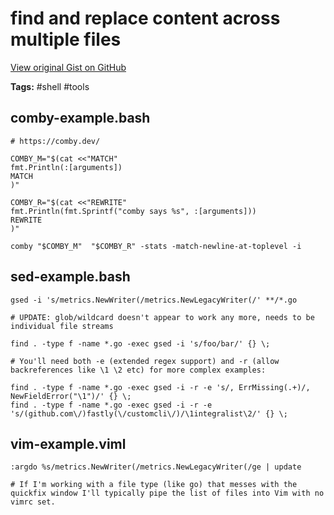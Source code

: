 # find and replace content across multiple files 

[View original Gist on GitHub](https://gist.github.com/Integralist/354e1267bef43961dd678679f5823669)

**Tags:** #shell #tools

## comby-example.bash

```shell
# https://comby.dev/

COMBY_M="$(cat <<"MATCH"
fmt.Println(:[arguments])
MATCH
)"

COMBY_R="$(cat <<"REWRITE"
fmt.Println(fmt.Sprintf("comby says %s", :[arguments]))
REWRITE
)"

comby "$COMBY_M"  "$COMBY_R" -stats -match-newline-at-toplevel -i
```

## sed-example.bash

```shell
gsed -i 's/metrics.NewWriter(/metrics.NewLegacyWriter(/' **/*.go

# UPDATE: glob/wildcard doesn't appear to work any more, needs to be individual file streams

find . -type f -name *.go -exec gsed -i 's/foo/bar/' {} \;

# You'll need both -e (extended regex support) and -r (allow backreferences like \1 \2 etc) for more complex examples:

find . -type f -name *.go -exec gsed -i -r -e 's/, ErrMissing(.+)/, NewFieldError("\1")/' {} \;
find . -type f -name *.go -exec gsed -i -r -e 's/(github.com\/)fastly(\/customcli\/)/\1integralist\2/' {} \;
```

## vim-example.viml

```viml
:argdo %s/metrics.NewWriter(/metrics.NewLegacyWriter(/ge | update

# If I'm working with a file type (like go) that messes with the quickfix window I'll typically pipe the list of files into Vim with no vimrc set.
```

